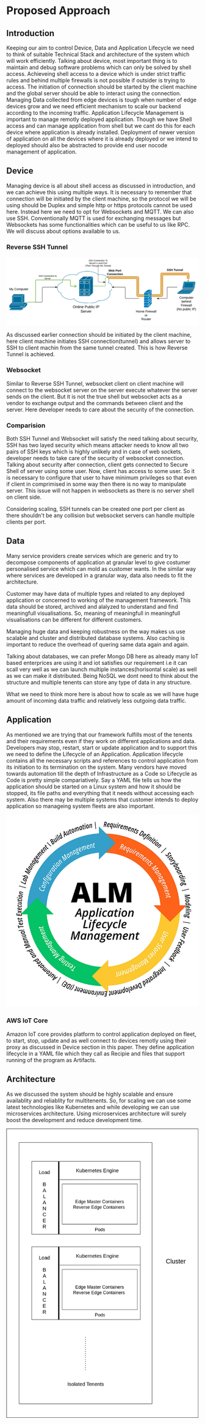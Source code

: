# Proposed Approach

## Introduction
Keeping our aim to control Device, Data and Application Lifecycle we need to think of suitable Technical Stack and architecture of the system which will work efficiently. Talking about device, most important thing is to maintain and debug software problems which can only be solved by shell access. Achieveing shell access to a device which is under strict traffic rules and behind multiple firewalls is not possible if outsider is trying to access. The initiation of connection should be started by the client machine and the global server should be able to interact using the connection. Managing Data collected from edge devices is tough when number of edge devices grow and we need efficient mechanism to scale our backend according to the incoming traffic. Application Lifecycle Management is important to manage remotly deployed application. Though we have Shell access and can manage application from shell but we cant do this for each device where application is already installed. Deployment of newer version of application on all the devices where it is already deployed or we intend to deployed should also be abstracted to provide end user nocode management of application.

## Device
Managing device is all about shell access as discussed in introduction, and we can achieve this using multiple ways. It is necessary to remember that connection will be initiated by the client machine, so the protocol we will be using should be Duplex and simple http or https protocols cannot be used here. Instead here we need to opt for Websockets and MQTT. We can also use SSH. Conventionally MQTT is used for exchanging messages but Websockets has some functionalities which can be useful to us like RPC. We will discuss about options available to us.

### Reverse SSH Tunnel

<p align="center">
  <img src="Reverse-SSH-Tunnel.png" />
</p>

As discussed earlier connection should be initiated by the client machine, here client machine initiates SSH connection(tunnel) and allows server to SSH to client machin from the same tunnel created. This is how Reverse Tunnel is achieved.

### Websocket

Similar to Reverse SSH Tunnel, websocket client on client machine will connect to the websocket server on the server execute whatever the server sends on the client. But it is not the true shell but websocket acts as a vendor to exchange output and the commands between client and the server. Here developer needs to care about the security of the connection.

### Comparision

Both SSH Tunnel and Websocket will satisfy the need talking about security, SSH has two layed security which means attacker needs to know all two pairs of SSH keys which is highly unlikely and in case of web sockets, developer needs to take care of the security of websocket connection. Talking about security after connection, client gets connected to Secure Shell of server using some user. Now, client has access to some user. So it is necessary to configure that user to have minimum privileges so that even if client in comprimised in some way then there is no way to manipulate server. This issue will not happen in websockets as there is no server shell on client side. 

Considering scaling, SSH tunnels can be created one port per client as there shouldn't be any collision but websocket servers can handle multiple clients per port.

## Data

Many service providers create services which are generic and try to decompose components of application at granular level to give costumer personalised service which can mold as customer wants. In the similar way where services are developed in a granular way, data also needs to fit the architecture. 

Customer may have data of multiple types and related to any deployed application or concerned to working of the management framework. This data should be stored, archived and alalyzed to understand and find meaningfull visualisations. So, meaning of meaningfull in meaningfull visualisations can be different for different customers. 

Managing huge data and keeping robustness on the way makes us use scalable and cluster and distributed database systems. Also caching is important to reduce the overhead of quering same data again and again.

Talking about databases, we can prefer Mongo DB here as already many IoT based enterprices are using it and iot satisfies our requirement i.e it can scall very well as we can launch multiple instances(horisontal scale) as well as we can make it distributed. Being NoSQL we dont need to think about the structure and multiple tenents can store any type of data in any structure. 

What we need to think more here is about how to scale as we will have huge amount of incoming data traffic and relatively less outgoing data traffic.  

## Application

As mentioned we are trying that our framework fulfills most of the tenents and their requirements even if they work on different applications and data. Developers may stop, restart, start or update application and to support this we need to define the Lifecycle of an Application. Application lifecycle contains all the necessary scripts and references to control application from its initiation to its termination on the system. Many vendors have moved towards automation till the depth of Infrastructure as a Code so Lifecycle as Code is pretty simple compariatively. Say a YAML file tells us how the application should be started on a Linux system and how it should be stopped, its file paths and everything that it needs without accessing each system. Also there may be multiple systems that customer intends to deploy application so manageing system fleets are also important.

<p align="center">
  <img src="alm-cycle-infographic.jpg" />
</p>

### AWS IoT Core

Amazon IoT core provides platform to control application deployed on fleet, to start, stop, update and as well connect to devices remotly using their proxy as discussed in Device section in this paper. They define application lifecycle in a YAML file which they call as Recipie and files that support running of the program as Artifacts. 

## Architecture
As we discussed the system should be highly scalable and ensure availablity and reliablity for multitenents. So, for scaling we can use some latest technologies like Kubernetes and while developing we can use microservices architecture. Using microservices architecture will surely boost the development and reduce development time.

<p align="center">
  <img src="multitenent.png" />
</p>

